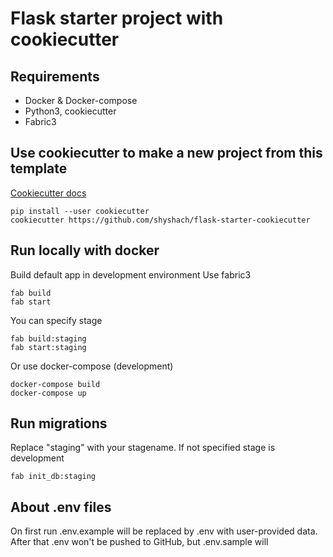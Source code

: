 # Flask starter project with cookiecutter

## Requirements
- Docker & Docker-compose
- Python3, cookiecutter
- Fabric3


## Use cookiecutter to make a new project from this template
[Cookiecutter docs](https://cookiecutter.readthedocs.io/en/latest/)
```
pip install --user cookiecutter
cookiecutter https://github.com/shyshach/flask-starter-cookiecutter
```


## Run locally with docker
Build default app in development environment
Use fabric3
```
fab build
fab start
```
You can specify stage
```
fab build:staging
fab start:staging
```

Or use docker-compose (development)
```
docker-compose build
docker-compose up
```


## Run migrations
Replace "staging" with your stagename. If not specified stage is development
```
fab init_db:staging
```

## About .env files
On first run .env.example will be replaced by .env with user-provided data.  
After that .env won't be pushed to GitHub, but .env.sample will
